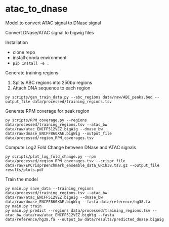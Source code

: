 # atac_to_dnase

Model to convert ATAC signal to DNase signal

Convert DNase/ATAC signal to bigwig files

Installation
- clone repo
- install conda environment
- `pip install -e .`

Generate training regions
1. Splits ABC regions into 250bp regions 
2. Attach DNA sequence to each region
```
py scripts/gen_train_data.py --abc_regions data/raw/ABC_peaks.bed --output_file data/processed/training_regions.tsv
```

Generate RPM coverage for peak region
```
py scripts/RPM_coverage.py --regions data/processed/training_regions.tsv --atac_bw data/raw/atac_ENCFF512VEZ.bigWig --dnase_bw data/raw/dnase_ENCFF860XAE.bigWig --output_file data/processed/region_RPM_coverages.tsv
```

Compute Log2 Fold Change between DNase and ATAC signals
```
py scripts/plot_log_fold_change.py --rpm data/processed/region_RPM_coverages.tsv --crispr_file data/raw/EPCrisprBenchmark_ensemble_data_GRCh38.tsv.gz --output_file results/plots.pdf
```


Train the model
```
py main.py save_data --training_regions data/processed/training_regions.tsv --atac_bw data/raw/atac_ENCFF512VEZ.bigWig --dnase_bw data/raw/dnase_ENCFF860XAE.bigWig --fasta data/reference/hg38.fa
py main.py train
py main.py predict --regions data/processed/training_regions.tsv --atac_bw data/raw/atac_ENCFF512VEZ.bigWig --fasta data/reference/hg38.fa --output_bw data/results/predicted_dnase.bigWig
```

